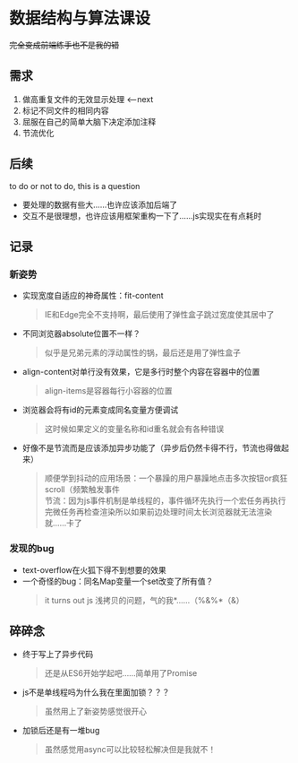# 数据结构与算法课设

~~完全变成前端练手也不是我的错~~

## 需求

1. 做高重复文件的无效显示处理   <——next
2. 标记不同文件的相同内容
3. 屈服在自己的简单大脑下决定添加注释
4. 节流优化

## 后续
to do or not to do, this is a question

* 要处理的数据有些大……也许应该添加后端了
* 交互不是很理想，也许应该用框架重构一下了……js实现实在有点耗时

## 记录

### 新姿势

* 实现宽度自适应的神奇属性：fit-content
    > IE和Edge完全不支持啊，最后使用了弹性盒子跳过宽度使其居中了
* 不同浏览器absolute位置不一样？
    > 似乎是兄弟元素的浮动属性的锅，最后还是用了弹性盒子
* align-content对单行没有效果，它是多行时整个内容在容器中的位置
    > align-items是容器每行小容器的位置
* 浏览器会将有id的元素变成同名变量方便调试
    > 这时候如果定义的变量名称和id重名就会有各种错误
* 好像不是节流而是应该添加异步功能了（异步后仍然卡得不行，节流也得做起来）
    > 顺便学到抖动的应用场景：一个暴躁的用户暴躁地点击多次按钮or疯狂scroll（频繁触发事件  
    > 节流：因为js事件机制是单线程的，事件循环先执行一个宏任务再执行完微任务再检查渲染所以如果前边处理时间太长浏览器就无法渲染就……卡了

### 发现的bug

* text-overflow在火狐下得不到想要的效果
* 一个奇怪的bug：同名Map变量一个set改变了所有值？
    > it turns out js 浅拷贝的问题，气的我*……（%&%*（&）

## 碎碎念

* 终于写上了异步代码
    > 还是从ES6开始学起吧……简单用了Promise
* js不是单线程吗为什么我在里面加锁？？？
    > 虽然用上了新姿势感觉很开心
* 加锁后还是有一堆bug
    > 虽然感觉用async可以比较轻松解决但是我就不！
